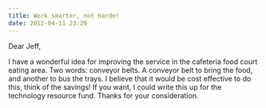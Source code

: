 ```yaml
---
title: Work smarter, not harder
date: 2012-04-11 23:29
---
```


Dear Jeff,

I have a wonderful idea for improving the service in the cafeteria food court eating area. Two words: conveyor belts. A conveyor belt to bring the food, and another to bus the trays. I believe that it would be cost effective to do this, think of the savings! If you want, I could write this up for the technology resource fund. Thanks for your consideration.
